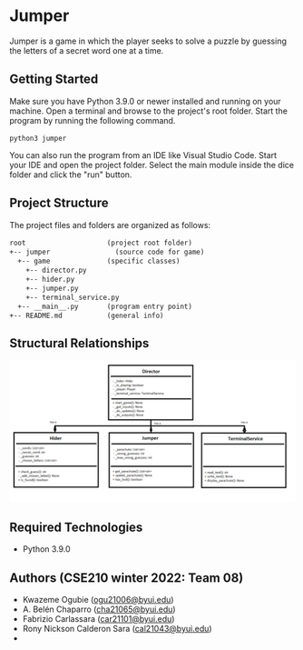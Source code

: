 # Jumper
Jumper is a game in which the player seeks to solve a puzzle by guessing the letters of a secret word one at a time.

## Getting Started
Make sure you have Python 3.9.0 or newer installed and running on your machine. Open a terminal and 
browse to the project's root folder. Start the program by running the following command.
```
python3 jumper 
```
You can also run the program from an IDE like Visual Studio Code. Start your IDE and open the 
project folder. Select the main module inside the dice folder and click the "run" button.

## Project Structure
The project files and folders are organized as follows:
```
root                    (project root folder)
+-- jumper                (source code for game)
  +-- game              (specific classes)
    +-- director.py
    +-- hider.py
    +-- jumper.py
    +-- terminal_service.py
  +-- __main__.py       (program entry point)
+-- README.md           (general info)
```

## Structural Relationships
![Structural relationships](https://github.com/rony182/cse210-03/blob/main/structural_relationships.png)

## Required Technologies
* Python 3.9.0

## Authors (CSE210 winter 2022: Team 08)
* Kwazeme Ogubie (ogu21006@byui.edu)
* A. Belén Chaparro (cha21065@byui.edu)
* Fabrizio Carlassara (car21101@byui.edu)
* Rony Nickson Calderon Sara (cal21043@byui.edu)
* 
